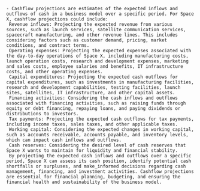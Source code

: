     - Cashflow projections are estimates of the expected inflows and outflows of cash in a business model over a specific period. For Space X, cashflow projections could include:
     Revenue inflows: Projecting the expected revenue from various sources, such as launch services, satellite communication services, spacecraft manufacturing, and other revenue lines. This includes considering factors such as customer demand, pricing, market conditions, and contract terms.
     Operating expenses: Projecting the expected expenses associated with the day-to-day operations of Space X, including manufacturing costs, launch operation costs, research and development expenses, marketing and sales costs, employee salaries and benefits, IT infrastructure costs, and other operating expenses.
     Capital expenditures: Projecting the expected cash outflows for capital expenditures, such as investments in manufacturing facilities, research and development capabilities, testing facilities, launch sites, satellites, IT infrastructure, and other capital assets.
     Financing activities: Considering the cash inflows and outflows associated with financing activities, such as raising funds through equity or debt financing, repaying loans, and paying dividends or distributions to investors.
     Tax payments: Projecting the expected cash outflows for tax payments, including income taxes, sales taxes, and other applicable taxes.
     Working capital: Considering the expected changes in working capital, such as accounts receivable, accounts payable, and inventory levels, which can impact cash inflows and outflows.
     Cash reserves: Considering the desired level of cash reserves that Space X wants to maintain for liquidity and financial stability.
     By projecting the expected cash inflows and outflows over a specific period, Space X can assess its cash position, identify potential cash shortfalls or surpluses, and make_informed decisions regarding cash management, financing, and investment activities. Cashflow projections are essential for financial planning, budgeting, and ensuring the financial health and sustainability of the business model.

